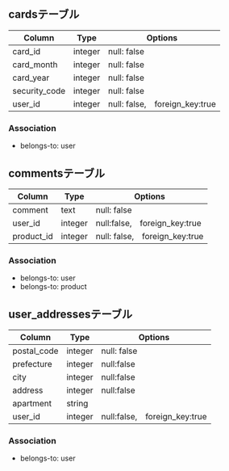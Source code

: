 ## cardsテーブル

|Column|Type|Options|
|-----|----|-------|
|card_id|integer|null: false|
|card_month|integer|null: false|
|card_year|integer|null: false|
|security_code|integer|null: false|
|user_id|integer|null: false,　foreign_key:true|

### Association
- belongs-to: user



## commentsテーブル

|Column|Type|Options|
|-----|----|-------|
|comment|text|null: false
|user_id|integer|null:false,　foreign_key:true|
|product_id|integer|null: false,　foreign_key:true|

### Association
- belongs-to: user
- belongs-to: product



## user_addressesテーブル

|Column|Type|Options|
|-----|----|-------|
|postal_code|integer|null: false|
|prefecture|integer|null:false|
|city|integer|null:false|
|address|integer|null:false|
|apartment|string||
|user_id|integer|null:false,　foreign_key:true|


### Association
- belongs-to: user